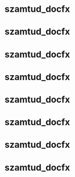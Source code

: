 # szamtud_docfx
# szamtud_docfx
# szamtud_docfx
# szamtud_docfx
# szamtud_docfx
# szamtud_docfx
# szamtud_docfx
# szamtud_docfx
